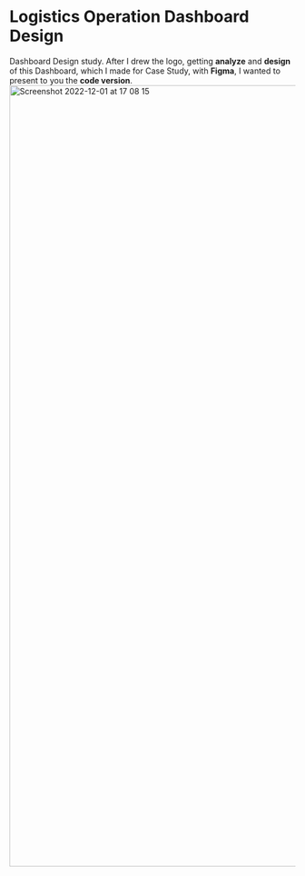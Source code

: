# Logistics Operation Dashboard Design
Dashboard Design study. After I drew the logo, getting **analyze** and **design** of this Dashboard, which I made for Case Study, with **Figma**, I wanted to present to you the **code version**.
<img width="1377" alt="Screenshot 2022-12-01 at 17 08 15" src="https://user-images.githubusercontent.com/95721351/205708154-78e641b8-794a-4fc0-817d-16a9fff77fbf.png">
